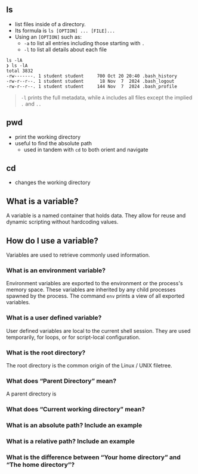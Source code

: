 ## ls
- list files inside of a directory. 
- Its formula is `ls [OPTION] ... [FILE]...`
- Using an `[OPTION]` such as:
  - `-a` to list all entries including those starting with `.`
  - `-l` to list all details about each file

```
ls -lA
❯ ls -lA
total 3832
-rw-------. 1 student student     700 Oct 20 20:40 .bash_history
-rw-r--r--. 1 student student      18 Nov  7  2024 .bash_logout
-rw-r--r--. 1 student student     144 Nov  7  2024 .bash_profile
```
> `-l` prints the full metadata, while `A` includes all files except the implied `.` and `..` 

## pwd
- print the working directory
- useful to find the absolute path
  - used in tandem with `cd` to both orient and navigate
## cd
- changes the working directory

## What is a variable?

A variable is a named container that holds data. They allow for reuse and dynamic scripting without hardcoding values.

## How do I use a variable?

Variables are used to retrieve commonly used information. 

### What is an environment variable?

Environment variables are exported to the environment or the process's memory space. These variables are inherited by any child processes spawned by the process. The command `env` prints a view of all exported variables. 

### What is a user defined variable?

User defined variables are local to the current shell session. They are used temporarily, for loops, or for script-local configuration. 

### What is the root directory?

The root directory is the common origin of the Linux / UNIX filetree.

### What does “Parent Directory” mean?

A parent directory is 

### What does “Current working directory” mean?

### What is an absolute path? Include an example

### What is a relative path? Include an example

### What is the difference between “Your home directory” and “The home directory”?